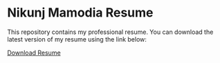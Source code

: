 # Nikunj Mamodia Resume

This repository contains my professional resume. You can download the latest version of my resume using the link below:

[Download Resume](https://docs.google.com/document/d/1LYJzLpDf13rF3bMV-qPOo8nj-XnRmmz9/edit?tab=t.0)
